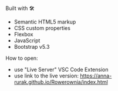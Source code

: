Built with 🛠

* Semantic HTML5 markup
* CSS custom properties
* Flexbox
* JavaScript
* Bootstrap v5.3

How to open: 
* use "Live Server" VSC Code Extension
* use link to the live version: https://anna-rurak.github.io/Rowerownia/index.html
